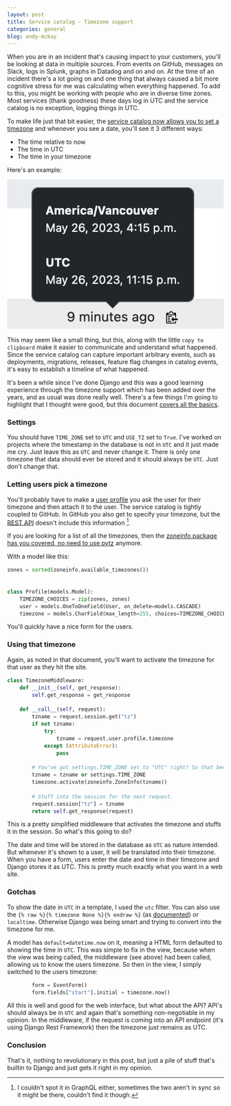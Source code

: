 ```yaml
---
layout: post
title: Service catalog - Timezone support
categories: general
blog: andy-mckay
---
```


When you are in an incident that's causing impact to your customers, you'll be looking at data in multiple sources. From events on GitHub, messages on Slack, logs in Splunk, graphs in Datadog and on and on. At the time of an incident there's a lot going on and one thing that always caused a bit more cognitive stress for me was calculating when everything happened. To add to this, you might be working with people who are in diverse time zones. Most services (thank goodness) these days log in UTC and the service catalog is no exception, logging things in UTC.

To make life just that bit easier, the <a href="https://github.com/clearwind-ca/service-catalog/releases/tag/0.1.3">service catalog now allows you to set a timezone</a> and whenever you see a date, you'll see it 3 different ways:
* The time relative to now
* The time in UTC
* The time in your timezone

Here's an example:

<img src="/files/service-catalog-times.png" />

This may seem like a small thing, but this, along with the little <code>copy to clipboard</code> make it easier to communicate and understand what happened. Since the service catalog can capture important arbitrary events, such as deployments, migrations, releases, feature flag changes in catalog events, it's easy to establish a timeline of what happened.

It's been a while since I've done Django and this was a good learning experience through the timezone support which has been added over the years, and as usual was done really well. There's a few things I'm going to highlight that I thought were good, but this document <a href="https://docs.djangoproject.com/en/4.2/topics/i18n/timezones/">covers all the basics</a>.

### Settings

You should have `TIME_ZONE` set to `UTC` and `USE_TZ` set to `True`. I've worked on projects where the timestamp in the database is not in `UTC` and it just made me cry. Just leave this as `UTC` and never change it. There is only one timezone that data should ever be stored and it should always be `UTC`. Just don't change that.

### Letting users pick a timezone

You'll probably have to make a <a href="https://docs.djangoproject.com/en/4.2/topics/auth/customizing/#extending-the-existing-user-model">user profile</a> you ask the user for their timezone and then attach it to the user. The service catalog is tightly coupled to GitHub. In GitHub you also get to specify your timezone, but the <a href="https://docs.github.com/en/rest/users/users?apiVersion=2022-11-28#get-the-authenticated-user">REST API</a> doesn't include this information [^1].

If you are looking for a list of all the timezones, then the <a href="https://docs.python.org/3/library/zoneinfo.html">zoneinfo</apy> package has you covered, no need to use <a href="https://pypi.org/project/pytz/">pytz</a> anymore.

With a model like this:

```python
zones = sorted(zoneinfo.available_timezones())


class Profile(models.Model):
    TIMEZONE_CHOICES = zip(zones, zones)
    user = models.OneToOneField(User, on_delete=models.CASCADE)
    timezone = models.CharField(max_length=255, choices=TIMEZONE_CHOICES, default="UTC")
```

You'll quickly have a nice form for the users.

### Using that timezone

Again, as noted in that document, you'll want to activate the timezone for that user as they hit the site.

```python
class TimezoneMiddleware:
    def __init__(self, get_response):
        self.get_response = get_response

    def __call__(self, request):
        tzname = request.session.get("tz")
        if not tzname:
            try:
                tzname = request.user.profile.timezone
            except (AttributeError):
                pass

        # You've got settings.TIME_ZONE set to "UTC" right? So that becomes the default.
        tzname = tzname or settings.TIME_ZONE
        timezone.activate(zoneinfo.ZoneInfo(tzname))

        # Stuff into the session for the next request.
        request.session["tz"] = tzname
        return self.get_response(request)
```

This is a pretty simplified middleware that activates the timezone and stuffs it in the session. So what's this going to do?

The date and time will be stored in the database as `UTC` as nature intended. But whenever it's shown to a user, it will be translated into their timezone. When you have a form, users enter the date and time in their timezone and Django stores it as UTC. This is pretty much exactly what you want in a web site.

### Gotchas

To show the date in `UTC` in a template, I used the `utc` filter. You can also use the `{% raw %}{% timezone None %}{% endraw %}` (as <a href="https://docs.djangoproject.com/en/4.2/topics/i18n/timezones/">documented</a>) or `localtime`. Otherwise Django was being smart and trying to convert into the timezone for me.

A model has `default=datetime.now` on it, meaning a HTML form defaulted to showing the time in `UTC`. This was simple to fix in the view, because when the view was being called, the middleware (see above) had been called, allowing us to know the users timezone. So then in the view, I simply switched to the users timezone:

```python
        form = EventForm()
        form.fields["start"].initial = timezone.now()
```

All this is well and good for the web interface, but what about the API? API's should always be in `UTC` and again that's something non-negotiable in my opinion. In the middleware, if the request is coming into an API endpoint (it's using Django Rest Framework) then the timezone just remains as UTC.

### Conclusion

That's it, nothing to revolutionary in this post, but just a pile of stuff that's builtin to Django and just gets it right in my opinion.

[^1]: I couldn't spot it in GraphQL either, sometimes the two aren't in sync so it might be there, couldn't find it though.

